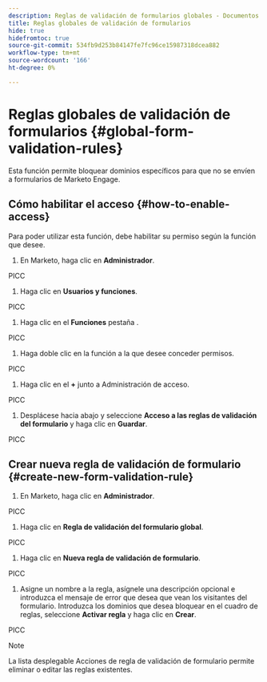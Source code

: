 ```yaml
---
description: Reglas de validación de formularios globales - Documentos de Marketo - Documentación del producto
title: Reglas globales de validación de formularios
hide: true
hidefromtoc: true
source-git-commit: 534fb9d253b84147fe7fc96ce15987318dcea882
workflow-type: tm+mt
source-wordcount: '166'
ht-degree: 0%

---
```


# Reglas globales de validación de formularios {#global-form-validation-rules}

Esta función permite bloquear dominios específicos para que no se envíen a formularios de Marketo Engage.

## Cómo habilitar el acceso {#how-to-enable-access}

Para poder utilizar esta función, debe habilitar su permiso según la función que desee.

1. En Marketo, haga clic en **Administrador**.

PICC

1. Haga clic en **Usuarios y funciones**.

PICC

1. Haga clic en el **Funciones** pestaña .

PICC

1. Haga doble clic en la función a la que desee conceder permisos.

PICC

1. Haga clic en el **+** junto a Administración de acceso.

PICC

1. Desplácese hacia abajo y seleccione **Acceso a las reglas de validación del formulario** y haga clic en **Guardar**.

PICC

## Crear nueva regla de validación de formulario {#create-new-form-validation-rule}

1. En Marketo, haga clic en **Administrador**.

PICC

1. Haga clic en **Regla de validación del formulario global**.

PICC

1. Haga clic en **Nueva regla de validación de formulario**.

PICC

1. Asigne un nombre a la regla, asígnele una descripción opcional e introduzca el mensaje de error que desea que vean los visitantes del formulario. Introduzca los dominios que desea bloquear en el cuadro de reglas, seleccione **Activar regla** y haga clic en **Crear**.

PICC

>[!NOTE]
>
>La lista desplegable Acciones de regla de validación de formulario permite eliminar o editar las reglas existentes.
